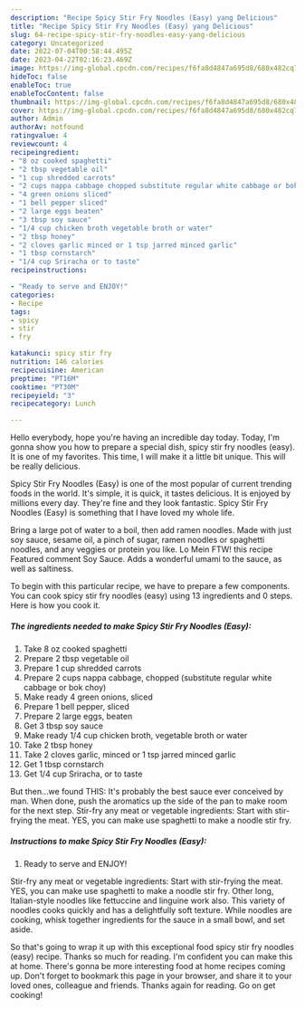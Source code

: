 ```yaml
---
description: "Recipe Spicy Stir Fry Noodles (Easy) yang Delicious"
title: "Recipe Spicy Stir Fry Noodles (Easy) yang Delicious"
slug: 64-recipe-spicy-stir-fry-noodles-easy-yang-delicious
category: Uncategorized
date: 2022-07-04T00:58:44.495Z
date: 2023-04-22T02:16:23.469Z
image: https://img-global.cpcdn.com/recipes/f6fa8d4847a695d8/680x482cq70/spicy-stir-fry-noodles-easy-recipe-main-photo.jpg
hideToc: false
enableToc: true
enableTocContent: false
thumbnail: https://img-global.cpcdn.com/recipes/f6fa8d4847a695d8/680x482cq70/spicy-stir-fry-noodles-easy-recipe-main-photo.jpg
cover: https://img-global.cpcdn.com/recipes/f6fa8d4847a695d8/680x482cq70/spicy-stir-fry-noodles-easy-recipe-main-photo.jpg
author: Admin
authorAv: notfound
ratingvalue: 4
reviewcount: 4
recipeingredient:
- "8 oz cooked spaghetti"
- "2 tbsp vegetable oil"
- "1 cup shredded carrots"
- "2 cups nappa cabbage chopped substitute regular white cabbage or bok choy"
- "4 green onions sliced"
- "1 bell pepper sliced"
- "2 large eggs beaten"
- "3 tbsp soy sauce"
- "1/4 cup chicken broth vegetable broth or water"
- "2 tbsp honey"
- "2 cloves garlic minced or 1 tsp jarred minced garlic"
- "1 tbsp cornstarch"
- "1/4 cup Sriracha or to taste"
recipeinstructions:

- "Ready to serve and ENJOY!"
categories:
- Recipe
tags:
- spicy
- stir
- fry

katakunci: spicy stir fry 
nutrition: 146 calories
recipecuisine: American
preptime: "PT16M"
cooktime: "PT30M"
recipeyield: "3"
recipecategory: Lunch

---
```



Hello everybody, hope you're having an incredible day today. Today, I'm gonna show you how to prepare a special dish, spicy stir fry noodles (easy). It is one of my favorites. This time, I will make it a little bit unique. This will be really delicious.

Spicy Stir Fry Noodles (Easy) is one of the most popular of current trending foods in the world. It's simple, it is quick, it tastes delicious. It is enjoyed by millions every day. They're fine and they look fantastic. Spicy Stir Fry Noodles (Easy) is something that I have loved my whole life.

Bring a large pot of water to a boil, then add ramen noodles. Made with just soy sauce, sesame oil, a pinch of sugar, ramen noodles or spaghetti noodles, and any veggies or protein you like. Lo Mein FTW! this recipe Featured comment Soy Sauce. Adds a wonderful umami to the sauce, as well as saltiness.


To begin with this particular recipe, we have to prepare a few components. You can cook spicy stir fry noodles (easy) using 13 ingredients and 0 steps. Here is how you cook it.

<!--inarticleads1-->

##### The ingredients needed to make Spicy Stir Fry Noodles (Easy):

1. Take 8 oz cooked spaghetti
1. Prepare 2 tbsp vegetable oil
1. Prepare 1 cup shredded carrots
1. Prepare 2 cups nappa cabbage, chopped (substitute regular white cabbage or bok choy)
1. Make ready 4 green onions, sliced
1. Prepare 1 bell pepper, sliced
1. Prepare 2 large eggs, beaten
1. Get 3 tbsp soy sauce
1. Make ready 1/4 cup chicken broth, vegetable broth or water
1. Take 2 tbsp honey
1. Take 2 cloves garlic, minced or 1 tsp jarred minced garlic
1. Get 1 tbsp cornstarch
1. Get 1/4 cup Sriracha, or to taste


But then…we found THIS: It&#39;s probably the best sauce ever conceived by man. When done, push the aromatics up the side of the pan to make room for the next step. Stir-fry any meat or vegetable ingredients: Start with stir-frying the meat. YES, you can make use spaghetti to make a noodle stir fry. 

<!--inarticleads2-->

##### Instructions to make Spicy Stir Fry Noodles (Easy):


1. Ready to serve and ENJOY!

Stir-fry any meat or vegetable ingredients: Start with stir-frying the meat. YES, you can make use spaghetti to make a noodle stir fry. Other long, Italian-style noodles like fettuccine and linguine work also. This variety of noodles cooks quickly and has a delightfully soft texture. While noodles are cooking, whisk together ingredients for the sauce in a small bowl, and set aside. 

So that's going to wrap it up with this exceptional food spicy stir fry noodles (easy) recipe. Thanks so much for reading. I'm confident you can make this at home. There's gonna be more interesting food at home recipes coming up. Don't forget to bookmark this page in your browser, and share it to your loved ones, colleague and friends. Thanks again for reading. Go on get cooking!
